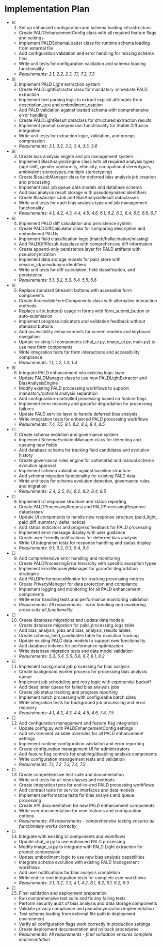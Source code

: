 # Implementation Plan

- [x] 1. Set up enhanced configuration and schema loading infrastructure


  - Create PALDEnhancementConfig class with all required feature flags and settings
  - Implement PALDSchemaLoader class for runtime schema loading from external file
  - Add configuration validation and error handling for missing schema files
  - Write unit tests for configuration validation and schema loading functionality
  - _Requirements: 2.1, 2.2, 2.3, 7.1, 7.2, 7.3_

- [x] 2. Implement PALD Light extraction system


  - Create PALDLightExtractor class for mandatory immediate PALD extraction
  - Implement text parsing logic to extract explicit attributes from description_text and embodiment_caption
  - Add PALD validation against loaded schema with comprehensive error handling
  - Create PALDLightResult dataclass for structured extraction results
  - Implement prompt compression functionality for Stable Diffusion integration
  - Write unit tests for extraction logic, validation, and prompt compression
  - _Requirements: 3.1, 3.2, 3.3, 3.4, 3.5, 3.6_

- [x] 3. Create bias analysis engine and job management system


  - Implement BiasAnalysisEngine class with all required analysis types (age shift, gender conformity, ethnicity, occupational stereotypes, ambivalent stereotypes, multiple stereotyping)
  - Create BiasJobManager class for deferred bias analysis job creation and processing
  - Implement bias job queue data models and database schema
  - Add bias analysis result storage with pseudonymized identifiers
  - Create BiasAnalysisJob and BiasAnalysisResult dataclasses
  - Write unit tests for each bias analysis type and job management functionality
  - _Requirements: 4.1, 4.2, 4.3, 4.4, 4.5, 4.6, 6.1, 6.2, 6.3, 6.4, 6.5, 6.6, 6.7_

- [x] 4. Implement PALD diff calculation and persistence system


  - Create PALDDiffCalculator class for comparing description and embodiment PALDs
  - Implement field classification logic (match/hallucination/missing)
  - Add PALDDiffResult dataclass with comprehensive diff information
  - Create append-only persistence layer for PALD artifacts with pseudonymization
  - Implement data storage models for pald_store with session_id/pseudonym identifiers
  - Write unit tests for diff calculation, field classification, and persistence
  - _Requirements: 5.1, 5.2, 5.3, 5.4, 5.5, 5.6_

- [x] 5. Replace standard Streamlit buttons with accessible form components



  - Create AccessibleFormComponents class with alternative interaction methods
  - Replace all st.button() usage in forms with form_submit_button or auto-submission
  - Implement progress indicators and validation feedback without standard buttons
  - Add accessibility enhancements for screen readers and keyboard navigation
  - Update existing UI components (chat_ui.py, image_ui.py, main.py) to use new form components
  - Write integration tests for form interactions and accessibility compliance
  - _Requirements: 1.1, 1.2, 1.3, 1.4_

- [x] 6. Integrate PALD enhancement into existing logic layer





  - Update PALDManager class to use new PALDLightExtractor and BiasAnalysisEngine
  - Modify existing PALD processing workflows to support mandatory/optional analysis separation
  - Add configuration-controlled processing based on feature flags
  - Implement error recovery and graceful degradation for processing failures
  - Update PALD service layer to handle deferred bias analysis
  - Write integration tests for enhanced PALD processing workflows
  - _Requirements: 7.4, 7.5, 8.1, 8.2, 8.3, 8.4, 8.5_

- [ ] 7. Create schema evolution and governance system
  - Implement SchemaEvolutionManager class for detecting and queuing new fields
  - Add database schema for tracking field candidates and evolution history
  - Create governance rules engine for automated and manual schema evolution approval
  - Implement schema validation against baseline structure
  - Add schema migration functionality for existing PALD data
  - Write unit tests for schema evolution detection, governance rules, and migration
  - _Requirements: 2.4, 2.5, 8.1, 8.2, 8.3, 8.4, 8.5_

- [ ] 8. Implement UI response structure and status reporting
  - Create PALDProcessingRequest and PALDProcessingResponse dataclasses
  - Update UI components to handle new response structure (pald_light, pald_diff_summary, defer_notice)
  - Add status indicators and progress feedback for PALD processing
  - Implement error message display with user guidance
  - Create user-friendly notifications for deferred bias analysis
  - Write UI integration tests for response handling and status display
  - _Requirements: 9.1, 9.2, 9.3, 9.4, 9.5_

- [ ] 9. Add comprehensive error handling and monitoring
  - Create PALDProcessingError hierarchy with specific exception types
  - Implement ErrorRecoveryManager for graceful degradation strategies
  - Add PALDPerformanceMonitor for tracking processing metrics
  - Create PrivacyManager for data protection and compliance
  - Implement logging and monitoring for all PALD enhancement components
  - Write error handling tests and performance monitoring validation
  - _Requirements: All requirements - error handling and monitoring cross-cuts all functionality_

- [ ] 10. Create database migrations and update data models
  - Create database migration for pald_processing_logs table
  - Add bias_analysis_jobs and bias_analysis_results tables
  - Create schema_field_candidates table for evolution tracking
  - Update existing PALD data models to support new functionality
  - Add database indexes for performance optimization
  - Write database migration tests and data model validation
  - _Requirements: 5.3, 5.4, 5.5, 5.6, 6.7, 8.1, 8.2_

- [ ] 11. Implement background job processing for bias analysis
  - Create background worker process for processing bias analysis queue
  - Implement job scheduling and retry logic with exponential backoff
  - Add dead letter queue for failed bias analysis jobs
  - Create job status tracking and progress reporting
  - Implement batch processing with configurable batch sizes
  - Write integration tests for background job processing and error recovery
  - _Requirements: 4.1, 4.2, 4.3, 4.4, 4.5, 4.6, 7.4, 7.5_

- [ ] 12. Add configuration management and feature flag integration
  - Update config.py with PALDEnhancementConfig settings
  - Add environment variable overrides for all PALD enhancement settings
  - Implement runtime configuration validation and error reporting
  - Create configuration management UI for administrators
  - Add feature flag controls for enabling/disabling analysis components
  - Write configuration management tests and validation
  - _Requirements: 7.1, 7.2, 7.3, 7.4, 7.5_

- [ ] 13. Create comprehensive test suite and documentation
  - Write unit tests for all new classes and methods
  - Create integration tests for end-to-end PALD processing workflows
  - Add contract tests for service interfaces and data models
  - Implement performance tests for bias analysis and queue processing
  - Create API documentation for new PALD enhancement components
  - Write user documentation for new features and configuration options
  - _Requirements: All requirements - comprehensive testing ensures all functionality works correctly_

- [ ] 14. Integrate with existing UI components and workflows
  - Update chat_ui.py to use enhanced PALD processing
  - Modify image_ui.py to integrate with PALD Light extraction for prompt compression
  - Update embodiment logic to use new bias analysis capabilities
  - Integrate schema evolution with existing PALD management workflows
  - Add user notifications for bias analysis completion
  - Write end-to-end integration tests for complete user workflows
  - _Requirements: 3.1, 3.2, 3.3, 4.1, 4.2, 8.1, 8.2, 9.1, 9.2, 9.3_

- [ ] 15. Final validation and deployment preparation
  - Run comprehensive test suite and fix any failing tests
  - Perform security audit of bias analysis and data storage components
  - Validate privacy compliance and pseudonymization implementation
  - Test schema loading from external file path in deployment environment
  - Verify all configuration flags work correctly in production settings
  - Create deployment documentation and rollback procedures
  - _Requirements: All requirements - final validation ensures complete implementation_